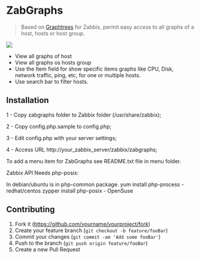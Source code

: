 # ZabGraphs
> Based on [Graphtrees](https://share.zabbix.com/zabbix-tools-and-utilities/web-addons/graphtree-for-zabbix) for Zabbix, permit easy access to all graphs of a host, hosts or host group.

![](https://repository-images.githubusercontent.com/189693207/0b4ecb00-85ec-11e9-8c44-8aa5c1fb7d94)

- View all graphs of host
- View all graphs os hosts group
- Use the Item field for show specific items graphs like CPU, Disk, network traffic, ping, etc, for one or multiple hosts.
- Use search bar to filter hosts.


## Installation

1 - Copy zabgraphs folder to Zabbix folder (/usr/share/zabbix);

2 - Copy config.php.sample to config.php;

3 - Edit config.php with your server settings;

4 - Access URL http://your_zabbix_server/zabbix/zabgraphs;


To add a menu item for ZabGraphs see README.txt file in menu folder.


Zabbix API Needs php-posix:

In debian/ubuntu is in php-common package.
yum install php-process - redhat/centos
zypper install php-posix - OpenSuse


## Contributing

1. Fork it (<https://github.com/yourname/yourproject/fork>)
2. Create your feature branch (`git checkout -b feature/fooBar`)
3. Commit your changes (`git commit -am 'Add some fooBar'`)
4. Push to the branch (`git push origin feature/fooBar`)
5. Create a new Pull Request

<!-- Markdown link & img dfn's -->
[npm-image]: https://img.shields.io/npm/v/datadog-metrics.svg?style=flat-square
[npm-url]: https://npmjs.org/package/datadog-metrics
[npm-downloads]: https://img.shields.io/npm/dm/datadog-metrics.svg?style=flat-square
[travis-image]: https://img.shields.io/travis/dbader/node-datadog-metrics/master.svg?style=flat-square
[travis-url]: https://travis-ci.org/dbader/node-datadog-metrics
[wiki]: https://github.com/yourname/yourproject/wiki
